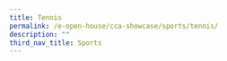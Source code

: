 ```yaml
---
title: Tennis
permalink: /e-open-house/cca-showcase/sports/tennis/
description: ""
third_nav_title: Sports
---
```

